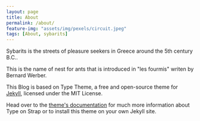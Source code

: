 ```yaml
---
layout: page
title: About
permalink: /about/
feature-img: "assets/img/pexels/circuit.jpeg"
tags: [About, sybarits]
---
```


Sybarits is the streets of pleasure seekers in Greece around the 5th century B.C..

This is the name of nest for ants that is introduced in "les fourmis" writen by Bernard Werber.







This Blog is based on Type Theme, a free and open-source theme for [Jekyll](http://jekyllrb.com/), licensed under the MIT License.

Head over to the [theme's documentation](https://github.io/sylhare/Type-on-Strap) for much more information about Type on Strap or to install this theme on your own Jekyll site.
